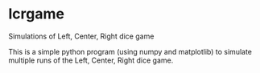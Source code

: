 # lcrgame
Simulations of Left, Center, Right dice game

This is a simple python program (using numpy and matplotlib) to simulate multiple runs of the Left, Center, Right dice game.

